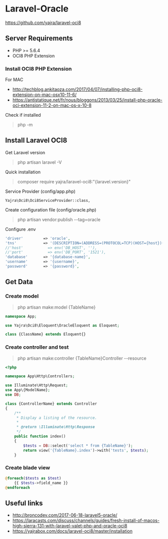 # Laravel-Oracle
https://github.com/yajra/laravel-oci8

## Server Requirements

* PHP >= 5.6.4
* OCI8 PHP Extension

### Install OCI8 PHP Extension

For MAC
* http://techblog.ankitaoza.com/2017/04/07/installing-php-oci8-extension-on-mac-osx10-11-6/
* https://antistatique.net/fr/nous/bloggons/2013/03/25/install-php-oracle-oci-extension-11-2-on-mac-os-x-10-8

Check if installed
> php -m

## Install Laravel OCI8

Get Laravel version
> php artisan laravel -V

Quick installation
> composer require yajra/laravel-oci8:"{laravel.version}"

Service Provider (config/app.php)
```
Yajra\Oci8\Oci8ServiceProvider::class,
```

Create configuration file (config/oracle.php)
> php artisan vendor:publish --tag=oracle

Configure .env
```php
'driver'         => 'oracle',
'tns'            => '(DESCRIPTION=(ADDRESS=(PROTOCOL=TCP)(HOST={host})(PORT={port}))(CONNECT_DATA=(SERVICE_NAME={sid})))',
//'host'           => env('DB_HOST', ''),
//'port'           => env('DB_PORT', '1521'),
'database'       => '{database-name}',
'username'       => '{username}',
'password'       => '{password}',
```

## Get Data

### Create model
> php artisan make:model {TableName}

```php
namespace App;

use Yajra\Oci8\Eloquent\OracleEloquent as Eloquent;

class {ClassName} extends Eloquent{}
```

### Create controller and test
> php artisan make:controller {TableName}Controller --resource

```php
<?php

namespace App\Http\Controllers;

use Illuminate\Http\Request;
use App\{ModelName};
use DB;

class {ControllerName} extends Controller
{
    /**
     * Display a listing of the resource.
     *
     * @return \Illuminate\Http\Response
     */
    public function index()
    {
        $tests = DB::select('select * from {TableName}');
        return view('{TableName}.index')->with('tests', $tests);
    }
```

### Create blade view

```php
@foreach($tests as $test)
    {{ $tests->field_name }}
@endforeach
```

## Useful links

* http://broncodev.com/2017-06-18-laravel5-oracle/
* https://laracasts.com/discuss/channels/guides/fresh-install-of-macos-high-sierra-131-with-laravel-valet-php-and-oracle-oci8
* https://yajrabox.com/docs/laravel-oci8/master/installation